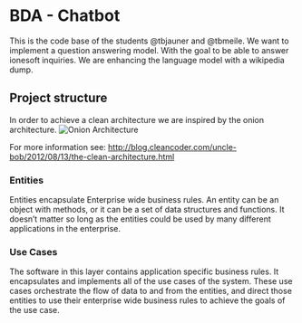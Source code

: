 # BDA - Chatbot
This is the code base of the students @tbjauner and @tbmeile. We want to implement a question answering model. With the goal to be able to answer ionesoft inquiries. We are enhancing the language model with a wikipedia dump.

## Project structure
In order to achieve a clean architecture we are inspired by the onion architecture.
![Onion Architecture](http://blog.cleancoder.com/uncle-bob/images/2012-08-13-the-clean-architecture/CleanArchitecture.jpg)

For more information see: http://blog.cleancoder.com/uncle-bob/2012/08/13/the-clean-architecture.html

### Entities
Entities encapsulate Enterprise wide business rules. An entity can be an object with methods, or it can be a set of data structures and functions. It doesn’t matter so long as the entities could be used by many different applications in the enterprise.

### Use Cases
The software in this layer contains application specific business rules. It encapsulates and implements all of the use cases of the system. These use cases orchestrate the flow of data to and from the entities, and direct those entities to use their enterprise wide business rules to achieve the goals of the use case.
